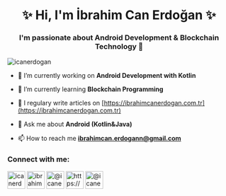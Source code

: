 
<h1 align="center">  &#x2728; Hi, I'm İbrahim Can Erdoğan  &#x2728;</h1>
<h3 align="center">I'm passionate about Android Development & Blockchain Technology &#128147;</h3>

<p align="left"> <img src="https://komarev.com/ghpvc/?username=icanerdogan&label=Profile%20views&color=0e75b6&style=flat" alt="icanerdogan" /> </p>

- 🔭 I’m currently working on **Android Development with Kotlin**

- 🌱 I’m currently learning **Blockchain Programming**

- 📝 I regulary write articles on [https://ibrahimcanerdogan.com.tr](https://ibrahimcanerdogan.com.tr)

- 💬 Ask me about **Android (Kotlin&Java)**

- 📫 How to reach me **ibrahimcan.erdogann@gmail.com**

<p align="left">
<h3 align="left">Connect with me:</h3>
<a href="https://twitter.com/icanerdogann" target="blank"><img align="center" src="https://cdn2.iconfinder.com/data/icons/social-icons-33/128/Twitter-1024.png" alt="icanerdogann" height="40" width="40" /></a>
<a href="https://linkedin.com/in/ibrahimcanerdogan" target="blank"><img align="center" src="https://cdn1.iconfinder.com/data/icons/logotypes/32/square-linkedin-1024.png" alt="ibrahimcanerdogan" height="40" width="40" /></a>
<a href="https://medium.com/@ibrahimcanerdogan" target="blank"><img align="center" src="https://cdn1.iconfinder.com/data/icons/unicons-line-vol-4/24/medium-m-1024.png" alt="@icanerdogan" height="40" width="40" /></a>
<a href="https://www.youtube.com/channel/UCevIikvuddEfPCBECo8UGLg?view_as=subscriber" target="blank"><img align="center" src="https://cdn3.iconfinder.com/data/icons/2018-social-media-logotypes/1000/2018_social_media_popular_app_logo_youtube-1024.png" alt="https://www.youtube.com/channel/uceviikvuddefpcbeco8uglg?view_as=subscriber" height="40" width="40"/></a>
<a href="https://play.google.com/store/apps/dev?id=4675513072052384522" target="blank"><img align="center" src="https://cdn4.iconfinder.com/data/icons/social-media-logos-6/512/103-GooglePlay_play_google_play_apps-1024.png" alt="@icanerdogan" height="40" width="40" /></a>
</p>

